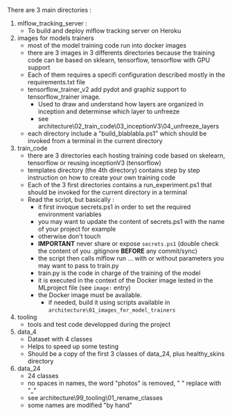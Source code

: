 There are 3 main directories :
1. mlflow_tracking_server :
    * To build and deploy mlflow tracking server on Heroku
1. images for models trainers
    * most of the model training code run into docker images
    * there are 3 images in 3 differents directories because the training code can be based on sklearn, tensorflow, tensorflow with GPU support
    * Each of them requires a specifi configuration described mostly in the requirements.txt file
    * tensorflow_trainer_v2 add pydot and graphiz support to tensorflow_trainer image. 
        * Used to draw and understand how layers are organized in inception and determinse which layer to unfreeze
        * see architecture\02_train_code\03_inceptionV3\04_unfreeze_layers
    * each directory include a "build_blablabla.ps1" which should be invoked from a terminal in the current  directory
1. train_code
    * there are 3 directories each hosting training code based on skelearn, tensorflow or reusing inceptionV3 (tensorflow)
    * templates directory (the 4th directory) contains step by step instruction on how to create your own training code
    * Each of the 3 first directories contains a run_experiment.ps1 that should be invoked for the current directory in a terminal
    * Read the script, but basically :
        * it first invoque secrets.ps1 in order to set the required environment variables
        * you may want to update the content of secrets.ps1 with the name of your project for example 
        * otherwise don't touch 
        * **IMPORTANT** never share or expose ``secrets.ps1`` (double check the content of you .gitignore **BEFORE** any commit/sync)
        * the script then calls mlflow run ... with or without parameters you may want to pass to train.py 
        * train.py is the code in charge of the training of the model
        * it is executed in the context of the Docker image lested in the MLproject file (see ``image:`` entry)
        * the Docker image must be available.
            * if needed, build it using scripts available in `architecture\01_images_for_model_trainers`
1. tooling
    * tools and test code developped during the project
1. data_4
    * Dataset with 4 classes
    * Helps to speed up some testing
    * Should be a copy of the first 3 classes of data_24, plus healthy_skins directory
1. data_24
    * 24 classes
    * no spaces in names, the word "photos" is removed, " " replace with "_"
    * see architecture\99_tooling\01_rename_classes
    * some names are modified "by hand"

